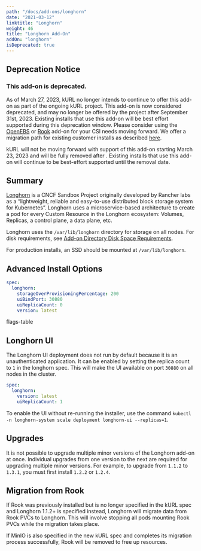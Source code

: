 ```yaml
---
path: "/docs/add-ons/longhorn"
date: "2021-03-12"
linktitle: "Longhorn"
weight: 46
title: "Longhorn Add-On"
addOn: "longhorn"
isDeprecated: true
---
```


## Deprecation Notice

### This add-on is deprecated.

As of March 27, 2023, kURL no longer intends to continue to offer this add-on as part of the ongoing kURL project. This add-on is now considered deprecated, and may no longer be offered by the project after September 31st, 2023. Existing installs that use this add-on will be best effort supported during this deprecation window. Please consider using the [OpenEBS](https://kurl.sh/docs/add-ons/openebs) or [Rook](https://kurl.sh/docs/add-ons/rook) add-on for your CSI needs moving forward. We offer a migration path for existing customer installs as described [here](https://kurl.sh/docs/install-with-kurl/migrating-csi).

kURL will not be moving forward with support of this add-on starting March 23, 2023 and will be fully removed after .  Existing installs that use this add-on will continue to be best-effort supported until the removal date.  

## Summary

[Longhorn](https://longhorn.io/) is a CNCF Sandbox Project originally developed by Rancher labs as a “lightweight, reliable and easy-to-use distributed block storage system for Kubernetes”. Longhorn uses a microservice-based architecture to create a pod for every Custom Resource in the Longhorn ecosystem: Volumes, Replicas, a control plane, a data plane, etc.

Longhorn uses the `/var/lib/longhorn` directory for storage on all nodes. For disk requirements, see [Add-on Directory Disk Space Requirements](/docs/install-with-kurl/system-requirements/#add-on-directory-disk-space-requirements).

For production installs, an SSD should be mounted at `/var/lib/longhorn`.

## Advanced Install Options

```yaml
spec:
  longhorn:
    storageOverProvisioningPercentage: 200
    uiBindPort: 30880
    uiReplicaCount: 0
    version: latest
```

flags-table

## Longhorn UI

The Longhorn UI deployment does not run by default because it is an unauthenticated application.
It can be enabled by setting the replica count to `1` in the longhorn spec.
This will make the UI available on port `30880` on all nodes in the cluster.

```yaml
spec:
  longhorn:
    version: latest
    uiReplicaCount: 1
```

To enable the UI without re-running the installer, use the command `kubectl -n longhorn-system scale deployment longhorn-ui --replicas=1`.

## Upgrades

It is not possible to upgrade multiple minor versions of the Longhorn add-on at once.
Individual upgrades from one version to the next are required for upgrading multiple minor versions.
For example, to upgrade from `1.1.2` to `1.3.1`, you must first install `1.2.2` or `1.2.4`.

## Migration from Rook

If Rook was previously installed but is no longer specified in the kURL spec and Longhorn 1.1.2+ is specified instead, Longhorn will migrate data from Rook PVCs to Longhorn.
This will involve stopping all pods mounting Rook PVCs while the migration takes place.

If MinIO is also specified in the new kURL spec and completes its migration process successfully, Rook will be removed to free up resources.
